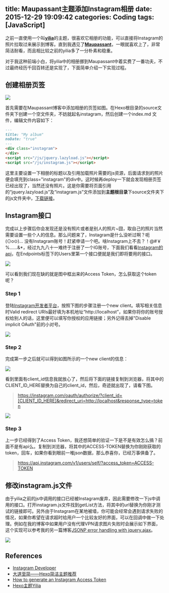 title: Maupassant主题添加Instagram相册
date: 2015-12-29 19:09:42
categories: Coding
tags: [JavaScript]
---

之前一直使用一个叫[**yilia**](https://github.com/litten/hexo-theme-yilia)的主题，很喜欢它相册的功能，可以直接将Instagram的照片拉取过来展示到博客。直到我遇见了[**Maupassant**](https://github.com/pagecho/maupassant)，一眼就喜欢上了，非常简洁耐看，而且相比较之前的yilia多了一分朴素和稳重。<!-- more -->


对于我这种前端小白，将yilia中的相册挪到Maupassant中着实费了一番功夫，不过最终经历千回百转还是实现了，下面简单介绍一下实现过程。

## 创建相册页签

![](http://7u2eve.com1.z0.glb.clouddn.com/810738144892721482.jpg)

首先需要在Maupassant博客中添加相册的页签如图。在Hexo根目录的source文件夹下创建一个空文件夹，不妨就起名instagram，然后创建一个index.md
文件，编辑文件内容如下：

```markdown
---
title: "My album"
noDate: "true"
---
<div class="instagram">
</div>
<script src="/js/jquery.lazyload.js"></script>
<script src="/js/instagram.js"></script>
```
这里主要设置一下相册的标题以及引用加载照片需要的js资源，后面请求到的照片便会填充到class="instagram"的div中。这时候再deploy一下就会发现相册页签已经出现了，当然还没有照片。这是你需要将页面引用的“jquery.lazyload.js”及“instagram.js”文件添加到**主题根目录**下source文件夹下的js文件夹中，[下载链接](https://github.com/litten/hexo-theme-yilia/tree/master/source/js)。

## Instagram接口

完成以上步骤后你会发现还是没有照片或者是别人的照片~囧，取自己的照片当然需要设置一些个人的信息。那么问题来了，Instagram是什么没听过啊？呃(⊙o⊙)…  没有Instagram账号！赶紧申请一个吧。啥Instagram上不去？！@#￥%……&*，经过九九八十一难终于注册了一个IG账号，下面我们看看[Instagram的api](https://www.instagram.com/developer/endpoints/users/)，在Endpoints标签下的Users里第一个接口便就是我们即将要用的接口。

![](http://7u2eve.com1.z0.glb.clouddn.com/TimLine%E5%9B%BE%E7%89%8720160426205807.jpg)

可以看到我们现在缺的就是图中框出来的Access Token，怎么获取这个token呢？

### Step 1

登陆[Instagram开发者平台](https://www.instagram.com/developer/)，按照下图的步骤注册一个new client。填写相关信息时Valid redirect URIs最好填为本机地址“http://localhost”，如果你将你的账号授权给别人的话，这里便可以填写你授权的应用链接；另外记得去掉"Disable implicit OAuth"前的小对号。

![](http://i.imgur.com/utTetpb.gif)

### Step 2

完成第一步之后就可以得到如图所示的一个new client的信息：

![](http://7u2eve.com1.z0.glb.clouddn.com/TimLine%E5%9B%BE%E7%89%8720160426211557.jpg)

看到里面有client_id信息我就放心了，然后将下面的链接复制到浏览器，将其中的CLIENT_ID_HERE替换为自己的client_id，然后，奇迹就出现了，请看下图。

> https://instagram.com/oauth/authorize/?client_id=[CLIENT_ID_HERE]&redirect_uri=http://localhost&response_type=token

![](http://i.imgur.com/sSWj1xR.gif)

### Step 3

上一步已经得到了Access Token，我还想简单的验证一下是不是有效怎么搞？前面不是有api么。复制到浏览器，将其中的ACCESS-TOKEN替换为你刚刚获取的token，回车，如果你看到眼前一堆json数据，那么恭喜你，已经万事俱备了。

> https://api.instagram.com/v1/users/self/?access_token=ACCESS-TOKEN

## 修改instagram.js文件

由于yilia之前的js中调用的接口已经被Instagram废弃，因此需要修改一下js中调用的接口。打开instagram.js文件找到getList方法，将其中的url替换为你刚才测试的链接即可。另外由于Instagram在某地被墙，你可能会经常会遇到请求失败的情况，如果你希望在请求超时给用户一个比较友好的界面，可以在回调中做一下处理。例如在我的博客中如果用户没有代理VPN请求图片失败时会展示如下界面，这个实现可以参考我的另一篇博客[JSONP error handling with jquery.ajax](http://jverson.com/2015/07/27/jsonp/)。

![](http://7u2eve.com1.z0.glb.clouddn.com/TimLine%E5%9B%BE%E7%89%8720160426213510.jpg)


## References

- [Instagram Developer](https://www.instagram.com/developer/endpoints/users/)
- [大道至简——Hexo简洁主题推荐](https://www.haomwei.com/technology/maupassant-hexo.html)
- [How to generate an Instagram Access Token](http://jelled.com/instagram/access-token#)
- [Hexo主题Yilia](http://litten.github.io/2014/08/31/hexo-theme-yilia/)